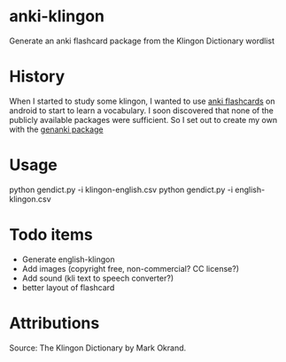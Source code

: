 # anki-klingon
Generate an anki flashcard package from the Klingon Dictionary wordlist

# History
When I started to study some klingon, I wanted to use [anki flashcards](https://apps.ankiweb.net/) on android to start to learn a vocabulary.
I soon discovered that none of the publicly available packages were sufficient. So I set out to create my own with the [genanki package](https://github.com/kerrickstaley/genanki)

# Usage
python gendict.py -i klingon-english.csv
python gendict.py -i english-klingon.csv

# Todo items
* Generate english-klingon
* Add images (copyright free, non-commercial? CC license?)
* Add sound (kli text to speech converter?)
* better layout of flashcard

# Attributions
Source: The Klingon Dictionary by Mark Okrand.
